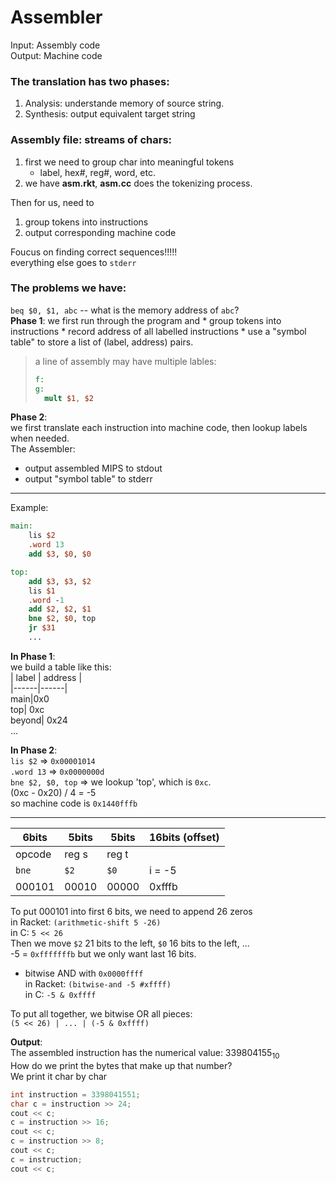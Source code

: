 # Assembler
Input: Assembly code  
Output: Machine code

### The translation has two phases:  
1. Analysis: understande memory of source string.
2. Synthesis: output equivalent target string
   
### Assembly file: streams of chars:
1. first we need to group char into meaningful tokens
     * label, hex#,  reg#, word, etc.
2. we have **asm.rkt**, **asm.cc** does the tokenizing process.

Then for us, need to  
1. group tokens into instructions
2. output corresponding machine code 

Foucus on finding correct sequences!!!!!  
everything else goes to `stderr`

### The problems we have:
`beq $0, $1, abc` -- what is the memory address of `abc`?  
**Phase 1**: we first run through the program and 
    * group tokens into instructions
    * record address of all labelled instructions
    * use a "symbol table" to store a list of (label, address) pairs.
> a line of assembly may have multiple lables: 
> ```MIPS
> f:
> g:
>   mult $1, $2
> ```

**Phase 2**:  
we first translate each instruction into machine code, then lookup labels when needed.  
The Assembler:    
* output assembled MIPS to stdout
* output "symbol table" to stderr
  
---

Example:
```MIPS
main: 
    lis $2
    .word 13
    add $3, $0, $0

top:
    add $3, $3, $2
    lis $1
    .word -1
    add $2, $2, $1
    bne $2, $0, top
    jr $31
    ...
```
**In Phase 1**:   
we build a table like this:  
| label | address |  
|------|------|  
main|0x0  
top| 0xc  
beyond| 0x24      
...  

**In Phase 2**:  
`lis $2` => `0x00001014`  
`.word 13` => `0x0000000d`  
`bne $2, $0, top` => we lookup 'top', which is `0xc`.  
(0xc - 0x20) / 4 = -5  
so machine code is `0x1440fffb`  

---
  
| 6bits | 5bits | 5bits | 16bits (offset)|
| ------ | ----- | ----- | ---------------- |  
opcode|reg s| reg t|  
`bne`| `$2`| `$0`| i = -5
000101 | 00010| 00000|0xfffb

To put 000101 into first 6 bits, we need to append 26 zeros  
in Racket: `(arithmetic-shift 5 -26)`  
in C: `5 << 26`  
Then we move `$2` 21 bits to the left, `$0` 16 bits to the left, ...   
-5 = `0xfffffffb` but we only want last 16 bits.  
* bitwise AND with `0x0000ffff`  
  in Racket: `(bitwise-and -5 #xffff)`   
  in C: `-5 & 0xffff`

To put all together, we bitwise OR all pieces:  
`(5 << 26) | ... | (-5 & 0xffff)`

**Output**:  
The assembled instruction has the numerical value: 339804155<sub>10</sub>  
How do we print the bytes that make up that number?  
We print it char by char
```C
int instruction = 3398041551;
char c = instruction >> 24;
cout << c;
c = instruction >> 16;
cout << c;
c = instruction >> 8;
cout << c;
c = instruction;
cout << c;
```









